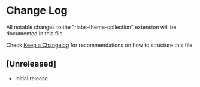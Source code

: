 # Change Log

All notable changes to the "rlabs-theme-collection" extension will be documented in this file.

Check [Keep a Changelog](http://keepachangelog.com/) for recommendations on how to structure this file.

## [Unreleased]

- Initial release
